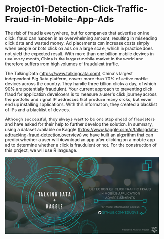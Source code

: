 # Project01-Detection-Click-Traffic-Fraud-in-Mobile-App-Ads
The risk of fraud is everywhere, but for companies that advertise online click, fraud can happen in an overwhelming amount, resulting in misleading click data and wasted money. Ad placements can increase costs simply when people or bots click on ads on a large scale, which in practice does not yield the expected result. With more than one billion mobile devices in use every month, China is the largest mobile market in the world and therefore suffers from high volumes of fraudulent traffic.  

The TalkingData (https://www.talkingdata.com), China's largest independent Big Data platform, covers more than 70% of active mobile devices across the country. They handle three billion clicks a day, of which 90% are potentially fraudulent. Your current approach to preventing click fraud for application developers is to measure a user's click journey across the portfolio and signal IP addresses that produce many clicks, but never end up installing applications. With this information, they created a blacklist of IPs and a blacklist of devices.  

Although successful, they always want to be one step ahead of fraudsters and have asked for their help to further develop the solution.  In summary, using a dataset available on Kaggle (https://www.kaggle.com/c/talkingdata-adtracking-fraud-detection/overview) we have built an algorithm that can predict whether a user will download an app after clicking on a mobile app ad to determine whether a click is fraudulent or not. For the construction of this project, we will use R language.


![GitHub Logo](preview.png)


